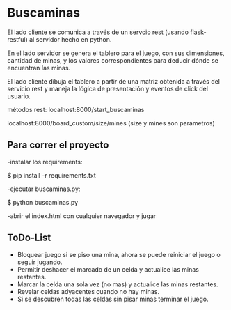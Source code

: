 # Buscaminas


El lado cliente se comunica a través de un servcio rest (usando flask-restful) al servidor hecho en python.

En el lado servidor se genera el tablero para el juego, con sus dimensiones, cantidad de minas, y los valores correspondientes para deducir dónde se encuentran las minas.

El lado cliente dibuja el tablero a partir de una matriz obtenida a través del servicio rest y maneja la lógica de presentación y eventos de click del usuario.

métodos rest: 
localhost:8000/start_buscaminas

localhost:8000/board_custom/size/mines  (size y mines son parámetros)

## Para correr el proyecto

-instalar los requirements:

$ pip install -r requirements.txt

-ejecutar buscaminas.py:

$ python buscaminas.py 

-abrir el index.html con cualquier navegador y jugar

## ToDo-List
* Bloquear juego si se piso una mina, ahora se puede reiniciar el juego o seguir jugando.
* Permitir deshacer el marcado de un celda y actualice las minas restantes.
* Marcar la celda una sola vez (no mas) y actualice las minas restantes.
* Revelar celdas adyacentes cuando no hay minas.
* Si se descubren todas las celdas sin pisar minas terminar el juego.
